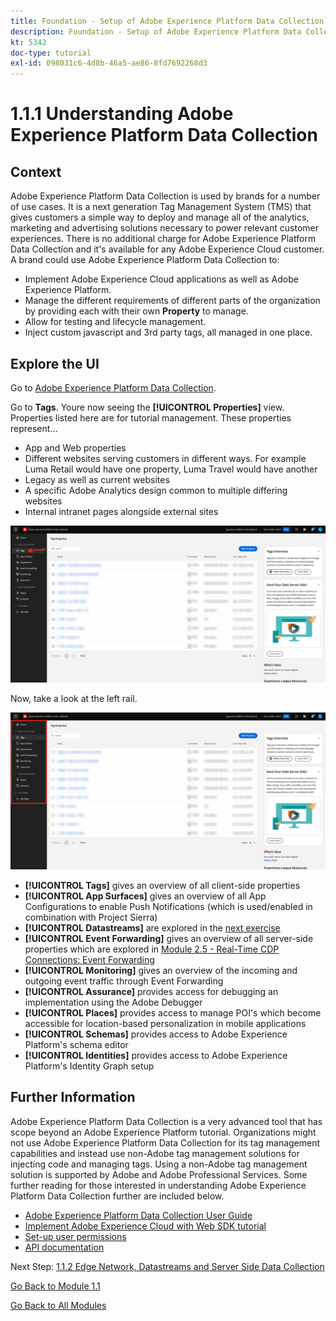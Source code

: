 ```yaml
---
title: Foundation - Setup of Adobe Experience Platform Data Collection and the Web SDK extension - Explaining Adobe Experience Platform Data Collection
description: Foundation - Setup of Adobe Experience Platform Data Collection and the Web SDK extension - Explaining Adobe Experience Platform Data Collection
kt: 5342
doc-type: tutorial
exl-id: 098031c6-4d8b-46a5-ae86-8fd7692268d3
---
```

# 1.1.1 Understanding Adobe Experience Platform Data Collection

## Context

Adobe Experience Platform Data Collection is used by brands for a number of use cases. It is a next generation Tag Management System (TMS) that gives customers a simple way to deploy and manage all of the analytics, marketing and advertising solutions necessary to power relevant customer experiences. There is no additional charge for Adobe Experience Platform Data Collection and it's available for any Adobe Experience Cloud customer. A brand could use Adobe Experience Platform Data Collection to:

- Implement Adobe Experience Cloud applications as well as Adobe Experience Platform.
- Manage the different requirements of different parts of the organization by providing each with their own **Property** to manage.
- Allow for testing and lifecycle management.
- Inject custom javascript and 3rd party tags, all managed in one place.

## Explore the UI

Go to [Adobe Experience Platform Data Collection](https://experience.adobe.com/#/data-collection/).

Go to **Tags**. Youre now seeing the **[!UICONTROL Properties]** view. Properties listed here are for tutorial management. These properties represent...

- App and Web properties
- Different websites serving customers in different ways. For example Luma Retail would have one property, Luma Travel would have another
- Legacy as well as current websites
- A specific Adobe Analytics design common to multiple differing websites
- Internal intranet pages alongside external sites

![Launch Properties View](./images/launch1.png)

Now, take a look at the left rail.

![Launch Left Rail](./images/launch2.png)

- **[!UICONTROL Tags]** gives an overview of all client-side properties
- **[!UICONTROL App Surfaces]** gives an overview of all App Configurations to enable Push Notifications (which is used/enabled in combination with Project Sierra)
- **[!UICONTROL Datastreams]** are explored in the [next exercise](./ex2.md)
- **[!UICONTROL Event Forwarding]** gives an overview of all server-side properties which are explored in [Module 2.5 - Real-Time CDP Connections: Event Forwarding](./../../../modules/rtcdp-b2c/module2.5/aep-data-collection-ssf.md)
- **[!UICONTROL Monitoring]** gives an overview of the incoming and outgoing event traffic through Event Forwarding
- **[!UICONTROL Assurance]** provides access for debugging an implementation using the Adobe Debugger
- **[!UICONTROL Places]** provides access to manage POI's which become accessible for location-based personalization in mobile applications
- **[!UICONTROL Schemas]** provides access to Adobe Experience Platform's schema editor
- **[!UICONTROL Identities]** provides access to Adobe Experience Platform's Identity Graph setup

## Further Information

Adobe Experience Platform Data Collection is a very advanced tool that has scope beyond an Adobe Experience Platform tutorial. Organizations might not use Adobe Experience Platform Data Collection for its tag management capabilities and instead use non-Adobe tag management solutions for injecting code and managing tags. Using a non-Adobe tag management solution is supported by Adobe and Adobe Professional Services. 
Some further reading for those interested in understanding Adobe Experience Platform Data Collection further are included below.

- [Adobe Experience Platform Data Collection User Guide](https://experienceleague.adobe.com/docs/experience-platform/tags/home.html)
- [Implement Adobe Experience Cloud with Web SDK tutorial](https://experienceleague.adobe.com/docs/platform-learn/implement-web-sdk/overview.html)
- [Set-up user permissions](https://experienceleague.adobe.com/docs/experience-platform/tags/admin/user-permissions.html)
- [API documentation](https://developer.adobelaunch.com/api/)

Next Step: [1.1.2 Edge Network, Datastreams and Server Side Data Collection](./ex2.md)

[Go Back to Module 1.1](./data-ingestion-launch-web-sdk.md)

[Go Back to All Modules](./../../../overview.md)

